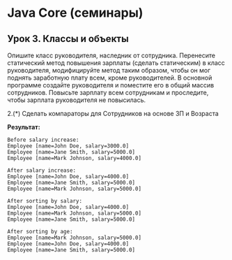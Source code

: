 # Java Core (семинары)
## Урок 3. Классы и объекты

Опишите класс руководителя, наследник от сотрудника. Перенесите статический метод повышения зарплаты (сделать статическим) в класс руководителя, модифицируйте метод таким образом, чтобы он мог поднять заработную плату всем, кроме руководителей. В основной программе создайте руководителя и поместите его в общий массив сотрудников. Повысьте зарплату всем сотрудникам и проследите, чтобы зарплата руководителя не повысилась.

2.(*) Сделать компараторы для Сотрудников на основе ЗП и Возраста

**Результат:**
```
Before salary increase:
Employee [name=John Doe, salary=3000.0]
Employee [name=Jane Smith, salary=5000.0]
Employee [name=Mark Johnson, salary=4000.0]

After salary increase:
Employee [name=John Doe, salary=4000.0]
Employee [name=Jane Smith, salary=5000.0]
Employee [name=Mark Johnson, salary=5000.0]

After sorting by salary:
Employee [name=John Doe, salary=4000.0]
Employee [name=Mark Johnson, salary=5000.0]
Employee [name=Jane Smith, salary=5000.0]

After sorting by age:
Employee [name=Mark Johnson, salary=5000.0]
Employee [name=John Doe, salary=4000.0]
Employee [name=Jane Smith, salary=5000.0]
```